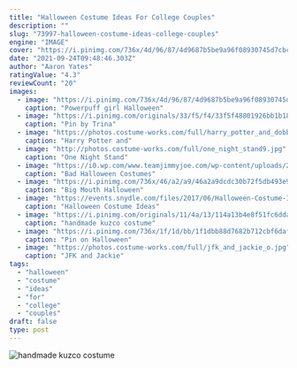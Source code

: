 ```yaml
---
title: "Halloween Costume Ideas For College Couples"
description: ""
slug: "73997-halloween-costume-ideas-college-couples"
engine: "IMAGE"
cover: "https://i.pinimg.com/736x/4d/96/87/4d9687b5be9a96f08930745d7cbce395.jpg"
date: "2021-09-24T09:48:46.303Z"
author: "Aaron Yates"
ratingValue: "4.3"
reviewCount: "20"
images:
  - image: "https://i.pinimg.com/736x/4d/96/87/4d9687b5be9a96f08930745d7cbce395.jpg"
    caption: "Powerpuff girl Halloween"
  - image: "https://i.pinimg.com/originals/33/f5/f4/33f5f48801926bb1b1884d36e0c461cb.jpg"
    caption: "Pin by Trina"
  - image: "https://photos.costume-works.com/full/harry_potter_and_dobby3.jpg"
    caption: "Harry Potter and"
  - image: "http://photos.costume-works.com/full/one_night_stand9.jpg"
    caption: "One Night Stand"
  - image: "https://i0.wp.com/www.teamjimmyjoe.com/wp-content/uploads/2013/09/Breaking-Bad.jpg?resize=525%2C774"
    caption: "Bad Halloween Costumes"
  - image: "https://i.pinimg.com/736x/46/a2/a9/46a2a9dcdc30b72f5db493e9411dc9a8.jpg"
    caption: "Big Mouth Halloween"
  - image: "https://events.snydle.com/files/2017/06/Halloween-Costume-Ideas-For-Men-3.jpg"
    caption: "Halloween Costume Ideas"
  - image: "https://i.pinimg.com/originals/11/4a/13/114a13b4e8f51fc6dda66f07f8b3d51f.jpg"
    caption: "handmade kuzco costume"
  - image: "https://i.pinimg.com/736x/1f/1d/bb/1f1dbb88d7682b712cbf6daf99adeca2.jpg"
    caption: "Pin on Halloween"
  - image: "https://photos.costume-works.com/full/jfk_and_jackie_o.jpg"
    caption: "JFK and Jackie"
tags:
  - "halloween"
  - "costume"
  - "ideas"
  - "for"
  - "college"
  - "couples"
draft: false
type: post
---
```



![handmade kuzco costume](https://i.pinimg.com/originals/11/4a/13/114a13b4e8f51fc6dda66f07f8b3d51f.jpg "handmade kuzco costume")


<!--inArticleAds-->

<!--galleryOne-->


<!--inArticleAds-->

<!--galleryTwo-->


<!--galleryThree-->

